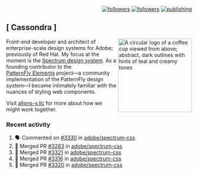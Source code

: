 <p align="right"><a rel="me" href="https://front-end.social/@castastrophe">
    <img alt="followers" title="Follow me on Mastodon" src="https://img.shields.io/mastodon/follow/109297102751309835?domain=https%3A%2F%2Ffront-end.social&label=Follow&logo=mastodon&logoColor=white&style=for-the-badge&labelColor=008080&color=006969"/></a>
  <a href="https://codepen.io/castastrophe/">
    <img alt="followers" title="Follow me on CodePen" src="https://img.shields.io/badge/23-1?color=640464&labelColor=7c007c&style=for-the-badge&logo=codepen&label=Follow"/></a>
<a href="https://castastrophe.medium.com/">
    <img alt="publishing" title="View articles on Medium" src="https://img.shields.io/badge/107-1?color=666&labelColor=444&label=subscribe&logo=medium&logoColor=white&style=for-the-badge"/></a>
</p>

## [&nbsp;Cassondra&nbsp;]

<img align="right" src="https://github-production-user-asset-6210df.s3.amazonaws.com/1840295/253016758-ba468774-1cd3-42c2-8f43-947b5eeb5edf.png" height="200" alt="A circular logo of a coffee cup viewed from above; abstract, dark outlines with hints of teal and creamy tones">

Front-end developer and architect of enterprise-scale design systems for Adobe; previously of Red Hat. My focus at the moment is the [Spectrum design system](https://github.com/adobe/spectrum-css). As a founding contributor to the [PatternFly&nbsp;Elements](https://github.com/patternfly/patternfly-elements) project&mdash;a community implementation of the PatternFly design system&mdash;I became intimately familiar with the nuances of styling web components.

Visit [allons-y.llc](http://allons-y.llc/) for more about how we might work together.

### Recent activity

<!--START_SECTION:activity-->
1. 🗣 Commented on [#3330](https://github.com/adobe/spectrum-css/pull/3330#issuecomment-2441527382) in [adobe/spectrum-css](https://github.com/adobe/spectrum-css)
2. 🎉 Merged PR [#3283](https://github.com/adobe/spectrum-css/pull/3283) in [adobe/spectrum-css](https://github.com/adobe/spectrum-css)
3. 🎉 Merged PR [#3321](https://github.com/adobe/spectrum-css/pull/3321) in [adobe/spectrum-css](https://github.com/adobe/spectrum-css)
4. 🎉 Merged PR [#3316](https://github.com/adobe/spectrum-css/pull/3316) in [adobe/spectrum-css](https://github.com/adobe/spectrum-css)
5. 🎉 Merged PR [#3320](https://github.com/adobe/spectrum-css/pull/3320) in [adobe/spectrum-css](https://github.com/adobe/spectrum-css)
<!--END_SECTION:activity-->
